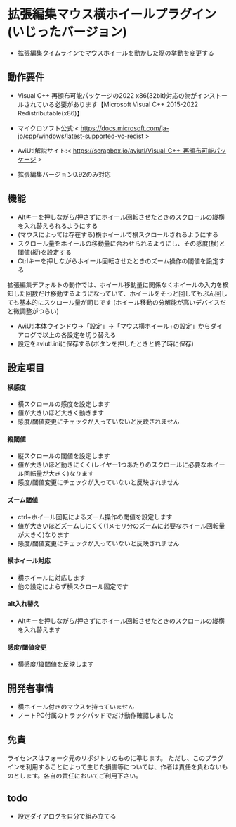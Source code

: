 # 拡張編集マウス横ホイールプラグイン(いじったバージョン)
- 拡張編集タイムラインでマウスホイールを動かした際の挙動を変更する

## 動作要件
- Visual C++ 再頒布可能パッケージの2022 x86(32bit)対応の物がインストールされている必要があります【Microsoft Visual C++ 2015-2022 Redistributable(x86)】
- マイクロソフト公式:< https://docs.microsoft.com/ja-jp/cpp/windows/latest-supported-vc-redist >
- AviUtl解説サイト:< https://scrapbox.io/aviutl/Visual_C++_再頒布可能パッケージ >

- 拡張編集バージョン0.92のみ対応

## 機能
- Altキーを押しながら/押さずにホイール回転させたときのスクロールの縦横を入れ替えられるようにする
- (マウスによっては存在する)横ホイールで横スクロールされるようにする
- スクロール量をホイールの移動量に合わせられるようにし、その感度(横)と閾値(縦)を設定する  
- Ctrlキーを押しながらホイール回転させたときのズーム操作の閾値を設定する  

拡張編集デフォルトの動作では、ホイール移動量に関係なくホイールの入力を検知した回数だけ移動するようになっていて、ホイールをそっと回してもぶん回しても基本的にスクロール量が同じです
(ホイール移動の分解能が高いデバイスだと微調整がつらい)

- AviUtl本体ウインドウ→「設定」→「マウス横ホイール+の設定」からダイアログで以上の各設定を切り替える
- 設定をaviutl.iniに保存する(ボタンを押したときと終了時に保存)

## 設定項目
#### 横感度  
- 横スクロールの感度を設定します  
- 値が大きいほど大きく動きます  
- 感度/閾値変更にチェックが入っていないと反映されません  
#### 縦閾値  
- 縦スクロールの閾値を設定します  
- 値が大きいほど動きにくく(レイヤー1つあたりのスクロールに必要なホイール回転量が大きく)なります  
- 感度/閾値変更にチェックが入っていないと反映されません  
#### ズーム閾値  
- ctrl+ホイール回転によるズーム操作の閾値を設定します  
- 値が大きいほどズームしにくく(1メモリ分のズームに必要なホイール回転量が大きく)なります  
- 感度/閾値変更にチェックが入っていないと反映されません  
#### 横ホイール対応  
- 横ホイールに対応します  
- 他の設定によらず横スクロール固定です  
#### alt入れ替え  
- Altキーを押しながら/押さずにホイール回転させたときのスクロールの縦横を入れ替えます  
#### 感度/閾値変更  
- 横感度/縦閾値を反映します  

## 開発者事情
- 横ホイール付きのマウスを持っていません
- ノートPC付属のトラックパッドでだけ動作確認しました

## 免責
ライセンスはフォーク元のリポジトリのものに準じます。
ただし、このプラグインを利用することによって生じた損害等については、作者は責任を負わないものとします。各自の責任においてご利用下さい。

## todo
- 設定ダイアログを自分で組み立てる
